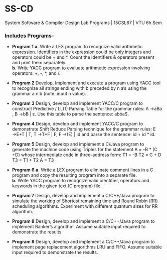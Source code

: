 # SS-CD
System Software &amp; Compiler Design Lab Programs | 15CSL67 | VTU 6h Sem

### Includes Programs-

* **Program 1**
**a.** Write a LEX program to recognize valid arithmetic
expression. Identifiers in the expression could be only integers and operators could be + and *. Count the identifiers &amp; operators present and print them separately.\
**b.** Write YACC program to evaluate arithmetic expression involving operators: +, -, *, and /.

* **Program 2**
Develop, Implement and execute a program using YACC tool
to recognize all strings ending with b preceded by n a’s using
the grammar a n b (note: input n value).

* **Program 3**
Design, develop and implement YACC/C program to
construct Predictive / LL(1) Parsing Table for the grammar rules: A →aBa , B →bB | ε. Use this table to parse the sentence: abba$.

* **Program 4**
Design, develop and implement YACC/C program to
demonstrate Shift Reduce Parsing technique for the grammar rules: E →E+T | T, T →T*F | F, F →(E) | id and parse the sentence: id + id * id.

* **Program 5**
Design, develop and implement a C/Java program to generate
the machine code using Triples for the statement A = -B * (C
+D) whose intermediate code in three-address form: T1 = -B
T2 = C + D T3 = T1 + T2
A = T3

* **Program 6**
**a.** Write a LEX program to eliminate comment lines in a C
program and copy the resulting program into a separate file.\
**b.** Write YACC program to recognize valid identifier, operators and keywords in the given text (C program) file.

* **Program 7**
Design, develop and implement a C/C++/Java program to
simulate the working of Shortest remaining time and Round Robin (RR) scheduling algorithms. Experiment with different quantum sizes for RR algorithm.

* **Program 8**
Design, develop and implement a C/C++/Java program to
implement Banker’s algorithm. Assume suitable input required to demonstrate the results.

* **Program 9**
Design, develop and implement a C/C++/Java program to
implement page replacement algorithms LRU and FIFO. Assume suitable input required to demonstrate the results.
